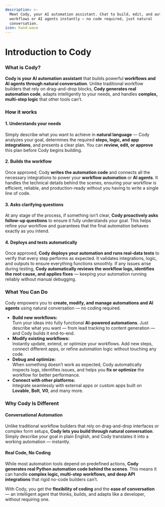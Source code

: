 ```yaml
---
description: >-
  Meet Cody, your AI automation assistant. Chat to build, edit, and automate
  workflows or AI agents instantly — no code required, just natural
  conversation.
icon: hand-wave
---
```


# Introduction to Cody

### What is Cody?

**Cody is your AI automation assistant** that builds powerful **workflows and AI agents through natural conversation**. Unlike traditional workflow builders that rely on drag-and-drop blocks, **Cody generates real automation code**, adapts intelligently to your needs, and handles **complex, multi-step logic** that other tools can’t.

### How it works

#### 1. Understands your needs

Simply describe what you want to achieve in **natural language** — Cody analyzes your goal, determines the required **steps, logic, and app integrations**, and presents a clear plan. You can **review, edit, or approve** this plan before Cody begins building.

#### 2. Builds the workflow

Once approved, Cody **writes the automation code** and connects all the necessary integrations to power your **workflow automation** or **AI agents**. It handles the technical details behind the scenes, ensuring your workflow is efficient, reliable, and production-ready without you having to write a single line of code.

#### 3. Asks clarifying questions

At any stage of the process, if something isn’t clear, **Cody proactively asks follow-up questions** to ensure it fully understands your goal. This helps refine your workflow and guarantees that the final automation behaves exactly as you intend.

#### 4. Deploys and tests automatically

Once approved, **Cody deploys your automation and runs real-data tests** to verify that every step performs as expected. It validates integrations, logic, and outputs to ensure everything functions smoothly. If any issues arise during testing, **Cody automatically reviews the workflow logs, identifies the root cause, and applies fixes** — keeping your automation running reliably without manual debugging.

### What You Can Do

Cody empowers you to **create, modify, and manage automations and AI agents** using natural conversation — no coding required.

* **Build new workflows:**\
  Turn your ideas into fully functional **AI-powered automations**. Just describe what you want — from lead tracking to content generation — and Cody builds it end-to-end.
* **Modify existing workflows:**\
  Instantly update, extend, or optimize your workflows. Add new steps, connect different apps, or refine automation logic without touching any code.
* **Debug and optimize:**\
  When something doesn’t work as expected, Cody automatically inspects logs, identifies issues, and helps you **fix or optimize** the workflow for better performance.
* **Connect with other platforms:**\
  Integrate seamlessly with external apps or custom apps built on **Lovable**, **Bolt**, **V0**, and many more.

### Why Cody Is Different

#### Conversational Automation

Unlike traditional workflow builders that rely on drag-and-drop interfaces or complex form setups, **Cody lets you build through natural conversation**. Simply describe your goal in plain English, and Cody translates it into a working automation — instantly.

#### Real Code, No Coding

While most automation tools depend on predefined actions, **Cody generates real Python automation code behind the scenes**. This means it can handle **complex logic, multi-step workflows, and deep API integrations** that rigid no-code builders can’t.

With Cody, you get the **flexibility of coding** and the **ease of conversation** — an intelligent agent that thinks, builds, and adapts like a developer, without requiring one.



<figure><img src="../.gitbook/assets/cody.gif" alt=""><figcaption></figcaption></figure>

